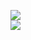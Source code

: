 [![](https://img.shields.io/badge/Made%20With-Github%20Spray-lightgrey.svg?style=for-the-badge&logo=github)](https://github.com/Annihil/github-spray#5292)  
[![](https://i.imgur.com/2DrTn0Z.gif)](https://github.com/Annihil/github-spray)